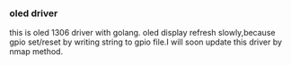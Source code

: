 ### oled driver
this is oled 1306 driver with golang.
oled display refresh slowly,because gpio set/reset by writing string to gpio file.I will soon update this driver by nmap method.